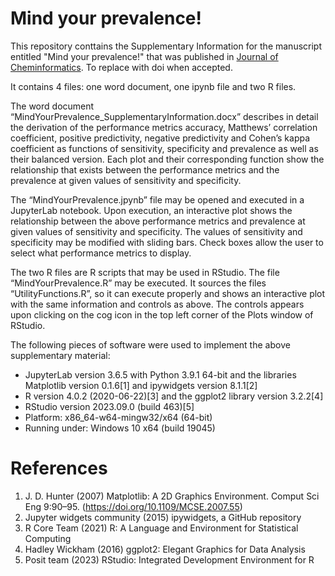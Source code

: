 # Mind your prevalence!

This repository conttains the Supplementary Information for the manuscript entitled "Mind your prevalence!" that was published in [Journal of Cheminformatics](https://jcheminf.biomedcentral.com/). To replace with doi when accepted.

It contains 4 files: one word document, one ipynb file and two R files.

The word document “MindYourPrevalence_SupplementaryInformation.docx” describes in detail the derivation of the performance metrics accuracy, Matthews’ correlation coefficient, positive predictivity, negative predictivity and Cohen’s kappa coefficient as functions of sensitivity, specificity and prevalence as well as their balanced version. Each plot and their corresponding function show the relationship that exists between the performance metrics and the prevalence at given values of sensitivity and specificity.

The “MindYourPrevalence.jpynb” file may be opened and executed in a JupyterLab notebook. Upon execution, an interactive plot shows the relationship between the above performance metrics and prevalence at given values of sensitivity and specificity. The values of sensitivity and specificity may be modified with sliding bars. Check boxes allow the user to select what performance metrics to display.

The two R files are R scripts that may be used in RStudio. The file “MindYourPrevalence.R” may be executed. It sources the files “UtilityFunctions.R”, so it can execute properly and shows an interactive plot with the same information and controls as above. The controls appears upon clicking on the cog icon in the top left corner of the Plots window of RStudio.

The following pieces of software were used to implement the above supplementary material:
- JupyterLab version 3.6.5 with Python 3.9.1 64-bit and the libraries Matplotlib version 0.1.6[1] and ipywidgets version 8.1.1[2]
- R version 4.0.2 (2020-06-22)[3] and the ggplot2 library version 3.2.2[4]
- RStudio version 2023.09.0 (build 463)[5]
- Platform: x86_64-w64-mingw32/x64 (64-bit)
- Running under: Windows 10 x64 (build 19045)

# References

1.  J. D. Hunter (2007) Matplotlib: A 2D Graphics Environment. Comput Sci Eng 9:90–95. (https://doi.org/10.1109/MCSE.2007.55)
2.  Jupyter widgets community (2015) ipywidgets, a GitHub repository
3.  R Core Team (2021) R: A Language and Environment for Statistical Computing
4.  Hadley Wickham (2016) ggplot2: Elegant Graphics for Data Analysis
5.  Posit team (2023) RStudio: Integrated Development Environment for R


